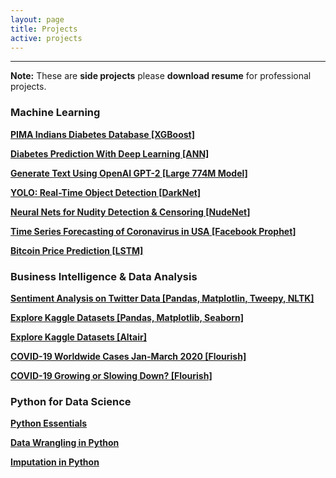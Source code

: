 ```yaml
---
layout: page
title: Projects
active: projects
---
```

___

**Note:** These are **side projects** please **download resume** for professional projects.

### Machine Learning

[**PIMA Indians Diabetes Database [XGBoost]**](https://nbviewer.jupyter.org/github/lahorekid/nbviewer1/blob/master/XGBoost%20%283%29.ipynb)

[**Diabetes Prediction With Deep Learning [ANN]**](https://nbviewer.jupyter.org/github/lahorekid/cnn/blob/master/Diabetes.ipynb)

[**Generate Text Using OpenAI GPT-2 [Large 774M Model]**](https://nbviewer.jupyter.org/github/lahorekid/cnn/blob/master/GPT_2.ipynb)

[**YOLO: Real-Time Object Detection [DarkNet]**](https://nbviewer.jupyter.org/github/lahorekid/cnn/blob/master/Object_detection.ipynb)

[**Neural Nets for Nudity Detection & Censoring [NudeNet]**](https://nbviewer.jupyter.org/github/lahorekid/cnn/blob/master/Nude_classifier.ipynb)

[**Time Series Forecasting of Coronavirus in USA [Facebook Prophet]**](https://nbviewer.jupyter.org/github/aanis/COVID-19-USA-Forecasting/blob/master/Coronavirus_Forecasting_for_USA.ipynb)

[**Bitcoin Price Prediction [LSTM]**](https://nbviewer.jupyter.org/github/aanis/Projects-.ipynb-3/blob/master/LSTM.ipynb)

### Business Intelligence & Data Analysis

[**Sentiment Analysis on Twitter Data [Pandas, Matplotlin, Tweepy, NLTK]**](https://nbviewer.jupyter.org/github/aanis/twitter/blob/master/Twitter.ipynb)

[**Explore Kaggle Datasets [Pandas, Matplotlib, Seaborn]**](https://nbviewer.jupyter.org/github/lahorekid/nbviewer1/blob/master/Explore_Kaggle_Datasets_Using_Pandas%2C_Matplotlib_and_Seaborn.ipynb)

[**Explore Kaggle Datasets [Altair]**](https://nbviewer.jupyter.org/github/lahorekid/nbviewer1/blob/master/Altair_updated%20%281%29.ipynb)

[**COVID-19 Worldwide Cases Jan-March 2020 [Flourish]**](/_posts/2000-01-01-covid.md)

[**COVID-19 Growing or Slowing Down? [Flourish]**](/_posts/2020-01-01-covgrowth.md)

### Python for Data Science

[**Python Essentials**](https://nbviewer.jupyter.org/github/lahorekid/ufo/blob/master/Python_Course.ipynb)

[**Data Wrangling in Python**](https://nbviewer.jupyter.org/github/lahorekid/nbviewer1/blob/master/Data_Wrangling%20%281%29.ipynb)

[**Imputation in Python**](https://nbviewer.jupyter.org/github/lahorekid/nbviewer1/blob/master/Imputation%20%281%29.ipynb)









